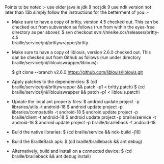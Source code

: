 Points to be noted :-
use older java ie jdk 8 not jdk 9
use ndk version not later than 13b
simply follow the instructions for the betterment of you :-


* Make sure to have a copy of brltty, version 4.5 checked out.  This can be
  checked out from subversion as follows (run from within the eyes-free
  directory as per above):
  $ svn checkout svn://mielke.cc//releases/brltty-4.5 \
    braille/service/jni/brlttywrapper/brltty

* Make sure to have a copy of liblouis, version 2.6.0 checked out.  This can 
  be checked out from Github as follows 
  (run under directory braille/service/jni/liblouiswrapper/liblouis):

  $ git clone --branch v2.6.0 https://github.com/liblouis/liblouis.git

* Apply patches to the dependencies:
  $ (cd braille/service/jni/brlttywrapper && patch -p1 < brltty.patch)
  $ (cd braille/service/jni/liblouiswrapper && patch -p1 < liblouis.patch)

* Update the local ant property files:
  $ android update project -p libraries/utils -t android-18
  $ android update project -p libraries/compatutils -t android-18
  $ android update project -p braille/client -t android-18
  $ android update project -p braille/service -t android-18
  $ android update project -p braille/brailleback -t android-18

* Build the native libraries:
  $ (cd braille/service && ndk-build -j16)

* Build the BrailleBack apk:
  $ (cd braille/brailleback && ant debug)

* Alternatively, build and install on a connected device:
  $ (cd braille/brailleback && ant debug install)

